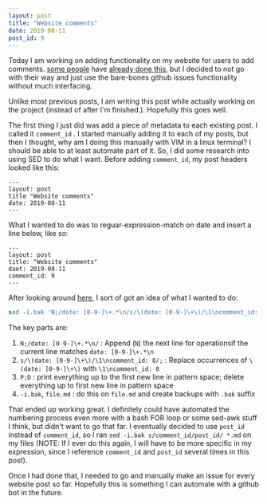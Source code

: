 ```yaml
---
layout: post
title: "Website comments"
date: 2019-08-11
post_id: 9
---
```


Today I am working on adding functionality on my website for users to add comments. [some people](https://github.com/apps/utterances) have [already done this](https://artsy.github.io/blog/2017/07/15/Comments-are-on/), but I decided to not go with their way and just use the bare-bones github issues functionality without much interfacing. 

Unlike most previous posts, I am writing this post while actually working on the project (instead of after I'm finished.). Hopefully this goes well.

The first thing I just did was add a piece of metadata to each existing post. I called it `comment_id` . I started manually adding it to each of my posts, but then I thought, why am I doing this manually with VIM in a linux terminal? I should be able to at least automate part of it. So, I did some research into using SED to do what I want. Before adding `comment_id`, my post headers looked like this:

```
---
layout: post
title "Website comments"
date: 2019-08-11
---
```

What I wanted to do was to reguar-expression-match on date and insert a line below, like so:

```
---                   
layout: post
title: "Website comments"
daet: 2019-08-11
comment_id: 9
---
```

After looking around [here](https://stackoverflow.com/questions/4510813/sed-regular-expression-over-multiple-lines), I sort of got an idea of what I wanted to do:


```sed
sed -i.bak 'N;/date: [0-9-]\+.*\n/s/\(date: [0-9-]\+\)/\1\ncomment_id: 8/;P;D' file.md
```

The key parts are:

1. `N;/date: [0-9-]\+.*\n/` : Append (`N`) the next line for operationsif the current line matches `date: [0-9-]\+.*\n`
1. `s/\(date: [0-9-]\+\)/\1\ncomment_id: 8/;` : Replace occurrences of `\(date: [0-9-]\+\)` with `\1\ncomment_id: 8` 
1. `P;D` : print everything up to the first new line in pattern space; delete everything up to first new line in pattern space
1. `-i.bak`, `file.md` : do this on `file.md` and create backups with `.bak` suffix 

That ended up working great. I definitely could have automated the numbering process even more with a bash FOR loop or some sed-awk stuff I think, but didn't want to go that far.  I eventually decided to use `post_id` instead of `comment_id`, so I ran `sed -i.bak s/comment_id/post_id/ *.md` on my files (NOTE: If I ever do this again, I will have to be more specific in my expression, since I reference `comment_id` and `post_id` several times in this post).

Once I had done that, I needed to go and manually make an issue for every website post so far. Hopefully this is something I can automate with a github bot in the future.


